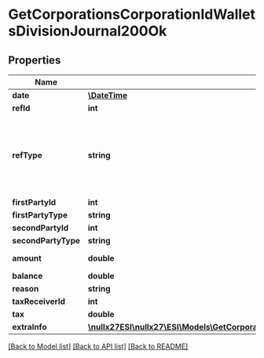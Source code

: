 # GetCorporationsCorporationIdWalletsDivisionJournal200Ok

## Properties
Name | Type | Description | Notes
------------ | ------------- | ------------- | -------------
**date** | [**\DateTime**](\DateTime.md) | Date and time of transaction | 
**refId** | **int** | Unique journal reference ID | 
**refType** | **string** | Transaction type, different type of transaction will populate different fields in &#x60;extra_info&#x60; Note: If you have an existing XML API application that is using ref_types, you will need to know which string ESI ref_type maps to which integer. You can use the following gist to see string-&gt;int mappings: https://gist.github.com/ccp-zoetrope/c03db66d90c2148724c06171bc52e0ec | 
**firstPartyId** | **int** | first_party_id integer | [optional] 
**firstPartyType** | **string** | first_party_type string | [optional] 
**secondPartyId** | **int** | second_party_id integer | [optional] 
**secondPartyType** | **string** | second_party_type string | [optional] 
**amount** | **double** | Transaction amount. Positive when value transferred to the first party. Negative otherwise | [optional] 
**balance** | **double** | Wallet balance after transaction occurred | [optional] 
**reason** | **string** | reason string | [optional] 
**taxReceiverId** | **int** | the corporation ID receiving any tax paid | [optional] 
**tax** | **double** | Tax amount received for tax related transactions | [optional] 
**extraInfo** | [**\nullx27ESI\nullx27\ESI\Models\GetCorporationsCorporationIdWalletsDivisionJournalExtraInfo**](GetCorporationsCorporationIdWalletsDivisionJournalExtraInfo.md) |  | [optional] 

[[Back to Model list]](../README.md#documentation-for-models) [[Back to API list]](../README.md#documentation-for-api-endpoints) [[Back to README]](../README.md)


